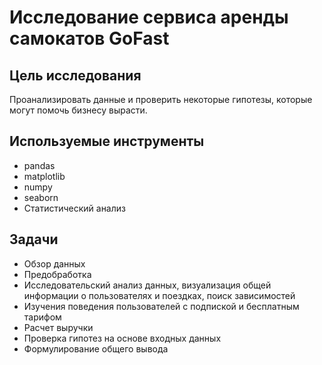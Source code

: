 # Исследование сервиса аренды самокатов GoFast

## Цель исследования

Проанализировать данные и проверить некоторые гипотезы, которые могут помочь бизнесу вырасти.

## Используемые инструменты
* pandas
* matplotlib
* numpy
* seaborn
* Статистический анализ

## Задачи
* Обзор данных
* Предобработка
* Исследовательский анализ данных, визуализация общей информации о пользователях и поездках, поиск зависимостей
* Изучения поведения пользователей с подпиской и бесплатным тарифом
* Расчет выручки
* Проверка гипотез на основе входных данных
* Формулирование общего вывода
